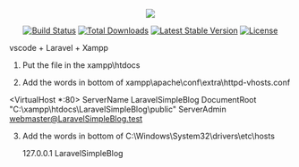<p align="center"><img src="https://laravel.com/assets/img/components/logo-laravel.svg"></p>

<p align="center">
<a href="https://travis-ci.org/laravel/framework"><img src="https://travis-ci.org/laravel/framework.svg" alt="Build Status"></a>
<a href="https://packagist.org/packages/laravel/framework"><img src="https://poser.pugx.org/laravel/framework/d/total.svg" alt="Total Downloads"></a>
<a href="https://packagist.org/packages/laravel/framework"><img src="https://poser.pugx.org/laravel/framework/v/stable.svg" alt="Latest Stable Version"></a>
<a href="https://packagist.org/packages/laravel/framework"><img src="https://poser.pugx.org/laravel/framework/license.svg" alt="License"></a>
</p>

vscode + Laravel + Xampp

1. Put the file in the xampp\htdocs

2. Add the words in bottom of xampp\apache\conf\extra\httpd-vhosts.conf

<VirtualHost *:80>
    ServerName LaravelSimpleBlog
    DocumentRoot "C:\xampp\htdocs\LaravelSimpleBlog\public"
    ServerAdmin webmaster@LaravelSimpleBlog.test
</VirtualHost>

3. Add the words in bottom of C:\Windows\System32\drivers\etc\hosts

    127.0.0.1       LaravelSimpleBlog
    
    
